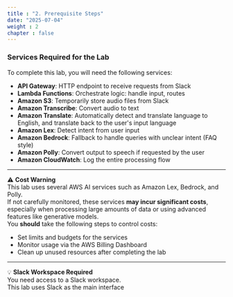 ```yaml
---
title : "2. Prerequisite Steps"
date: "2025-07-04" 
weight : 2
chapter : false
---
```

### Services Required for the Lab

To complete this lab, you will need the following services:

- **API Gateway**: HTTP endpoint to receive requests from Slack
- **Lambda Functions**: Orchestrate logic: handle input, routes
- **Amazon S3**: Temporarily store audio files from Slack
- **Amazon Transcribe**: Convert audio to text
- **Amazon Translate**: Automatically detect and translate language to English, and translate back to the user's input language
- **Amazon Lex**: Detect intent from user input
- **Amazon Bedrock**: Fallback to handle queries with unclear intent (FAQ style)
- **Amazon Polly**: Convert output to speech if requested by the user
- **Amazon CloudWatch**: Log the entire processing flow

---

⚠️ **Cost Warning**  
This lab uses several AWS AI services such as Amazon Lex, Bedrock, and Polly.  
If not carefully monitored, these services **may incur significant costs**, especially when processing large amounts of data or using advanced features like generative models.  
You **should** take the following steps to control costs:

- Set limits and budgets for the services
- Monitor usage via the AWS Billing Dashboard
- Clean up unused resources after completing the lab

---

💡 **Slack Workspace Required**  
You need access to a Slack workspace.  
This lab uses Slack as the main interface